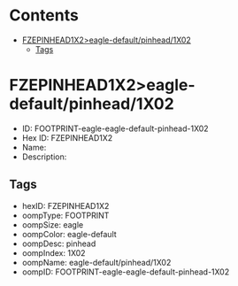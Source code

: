 



Contents
========

* [FZEPINHEAD1X2>eagle-default/pinhead/1X02](#fzepinhead1x2eagle-defaultpinhead1x02)
	* [Tags](#tags)

# FZEPINHEAD1X2>eagle-default/pinhead/1X02

- ID: FOOTPRINT-eagle-eagle-default-pinhead-1X02
- Hex ID: FZEPINHEAD1X2
- Name: 
- Description: 

## Tags

- hexID: FZEPINHEAD1X2
- oompType: FOOTPRINT
- oompSize: eagle
- oompColor: eagle-default
- oompDesc: pinhead
- oompIndex: 1X02
- oompName: eagle-default/pinhead/1X02
- oompID: FOOTPRINT-eagle-eagle-default-pinhead-1X02
